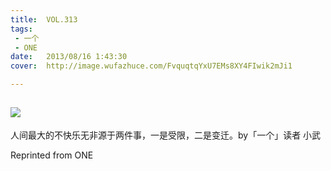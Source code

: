 ```yaml
---
title:	VOL.313
tags:
 - 一个
 - ONE
date:	2013/08/16 1:43:30
cover:	http://image.wufazhuce.com/FvquqtqYxU7EMs8XY4FIwik2mJi1

---
```

![](http://image.wufazhuce.com/FvquqtqYxU7EMs8XY4FIwik2mJi1)
---

人间最大的不快乐无非源于两件事，一是受限，二是变迁。by「一个」读者 小武
 
Reprinted from ONE
